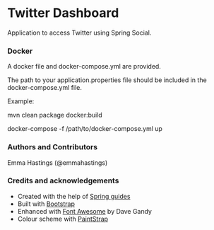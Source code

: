 # Twitter Dashboard
Application to access Twitter using Spring Social.

### Docker

A docker file and docker-compose.yml are provided. 

The path to your application.properties file should be included in the docker-compose.yml file.

Example:

mvn clean package docker:build

docker-compose -f /path/to/docker-compose.yml up

### Authors and Contributors
Emma Hastings (@emmahastings)

### Credits and acknowledgements
* Created with the help of [Spring guides](https://spring.io/guides)
* Built with [Bootstrap](http://getbootstrap.com/)
* Enhanced with [Font Awesome](http://fontawesome.io) by Dave Gandy
* Colour scheme with [PaintStrap](http://paintstrap.com/)
